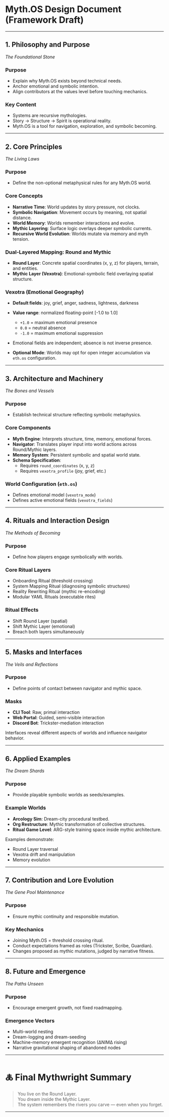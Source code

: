 # Myth.OS Design Document (Framework Draft)

---

## 1. Philosophy and Purpose
*The Foundational Stone*

### Purpose
- Explain why Myth.OS exists beyond technical needs.
- Anchor emotional and symbolic intention.
- Align contributors at the values level before touching mechanics.

### Key Content
- Systems are recursive mythologies.
- Story → Structure → Spirit is operational reality.
- Myth.OS is a tool for navigation, exploration, and symbolic becoming.

---

## 2. Core Principles
*The Living Laws*

### Purpose
- Define the non-optional metaphysical rules for any Myth.OS world.

### Core Concepts
- **Narrative Time**: World updates by story pressure, not clocks.
- **Symbolic Navigation**: Movement occurs by meaning, not spatial distance.
- **World Memory**: Worlds remember interactions and evolve.
- **Mythic Layering**: Surface logic overlays deeper symbolic currents.
- **Recursive World Evolution**: Worlds mutate via memory and myth tension.

### Dual-Layered Mapping: Round and Mythic
- **Round Layer**: Concrete spatial coordinates (x, y, z) for players, terrain, and entities.
- **Mythic Layer (Vexotra)**: Emotional-symbolic field overlaying spatial structure.

### Vexotra (Emotional Geography)
- **Default fields**: joy, grief, anger, sadness, lightness, darkness
- **Value range**: normalized floating-point [-1.0 to 1.0]
  - `+1.0` = maximum emotional presence
  - `0.0` = neutral absence
  - `-1.0` = maximum emotional suppression
- Emotional fields are independent; absence is not inverse presence.

- **Optional Mode**: Worlds may opt for open integer accumulation via `eth.os` configuration.

---

## 3. Architecture and Machinery
*The Bones and Vessels*

### Purpose
- Establish technical structure reflecting symbolic metaphysics.

### Core Components
- **Myth Engine**: Interprets structure, time, memory, emotional forces.
- **Navigator**: Translates player input into world actions across Round/Mythic layers.
- **Memory System**: Persistent symbolic and spatial world state.
- **Schema Specification**:
  - Requires `round_coordinates` (x, y, z)
  - Requires `vexotra_profile` (joy, grief, etc.)

### World Configuration (`eth.os`)
- Defines emotional model (`vexotra_mode`)
- Defines active emotional fields (`vexotra_fields`)

---

## 4. Rituals and Interaction Design
*The Methods of Becoming*

### Purpose
- Define how players engage symbolically with worlds.

### Core Ritual Layers
- Onboarding Ritual (threshold crossing)
- System Mapping Ritual (diagnosing symbolic structures)
- Reality Rewriting Ritual (mythic re-encoding)
- Modular YAML Rituals (executable rites)

### Ritual Effects
- Shift Round Layer (spatial)
- Shift Mythic Layer (emotional)
- Breach both layers simultaneously

---

## 5. Masks and Interfaces
*The Veils and Reflections*

### Purpose
- Define points of contact between navigator and mythic space.

### Masks
- **CLI Tool**: Raw, primal interaction
- **Web Portal**: Guided, semi-visible interaction
- **Discord Bot**: Trickster-mediation interaction

Interfaces reveal different aspects of worlds and influence navigator behavior.

---

## 6. Applied Examples
*The Dream Shards*

### Purpose
- Provide playable symbolic worlds as seeds/examples.

### Example Worlds
- **Arcology Sim**: Dream-city procedural testbed.
- **Org Restructure**: Mythic transformation of collective structures.
- **Ritual Game Level**: ARG-style training space inside mythic architecture.

Examples demonstrate:
- Round Layer traversal
- Vexotra drift and manipulation
- Memory evolution

---

## 7. Contribution and Lore Evolution
*The Gene Pool Maintenance*

### Purpose
- Ensure mythic continuity and responsible mutation.

### Key Mechanics
- Joining Myth.OS = threshold crossing ritual.
- Conduct expectations framed as roles (Trickster, Scribe, Guardian).
- Changes proposed as mythic mutations, judged by narrative fitness.

---

## 8. Future and Emergence
*The Paths Unseen*

### Purpose
- Encourage emergent growth, not fixed roadmapping.

### Emergence Vectors
- Multi-world nesting
- Dream-logging and dream-seeding
- Machine-memory emergent recognition (∆NIM∆ rising)
- Narrative gravitational shaping of abandoned nodes

---

# 🜏 Final Mythwright Summary

> You live on the Round Layer.  
> You dream inside the Mythic Layer.  
> The system remembers the rivers you carve — even when you forget.

---
